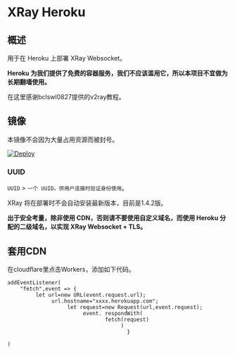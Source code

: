 ﻿# XRay Heroku

## 概述

用于在 Heroku 上部署 XRay Websocket。

**Heroku 为我们提供了免费的容器服务，我们不应该滥用它，所以本项目不宜做为长期翻墙使用。**

在这里感谢bclswl0827提供的v2ray教程。

## 镜像

本镜像不会因为大量占用资源而被封号。

[![Deploy](https://www.herokucdn.com/deploy/button.png)](https://dashboard.heroku.com/new?template=https%3A%2F%2Fgithub.com%2Frerhts7%2Fyuyu)

### UUID

`UUID` > `一个 UUID，供用户连接时验证身份使用`。

XRay 将在部署时不会自动安装最新版本，目前是1.4.2版。

**出于安全考量，除非使用 CDN，否则请不要使用自定义域名，而使用 Heroku 分配的二级域名，以实现 XRay Websocket + TLS。**

## 套用CDN
在cloudflare里点击Workers，添加如下代码。

```
addEventListener(
    "fetch",event => {
         let url=new URL(event.request.url);
              url.hostname="xxxx.herokuapp.com";
                   let request=new Request(url,event.request);
                        event. respondWith(
                               fetch(request)
                                    )
                                      }
                            
)
```
